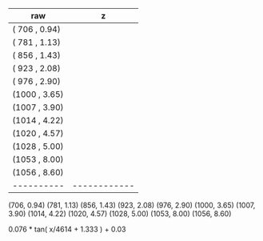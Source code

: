 |   raw    |      z     |
|----------|------------|
|  ( 706   ,    0.94)   |
|  ( 781   ,    1.13)   |
|  ( 856   ,    1.43)   |
|  ( 923   ,    2.08)   |
|  ( 976   ,    2.90)   |
|  (1000   ,    3.65)   |
|  (1007   ,    3.90)   |
|  (1014   ,    4.22)   |
|  (1020   ,    4.57)   |
|  (1028   ,    5.00)   |
|  (1053   ,    8.00)   |
|  (1056   ,    8.60)   |
|----------|------------|


(706,    0.94)
(781,    1.13)
(856,    1.43)
(923,    2.08)
(976,    2.90)
(1000,    3.65)
(1007,    3.90)
(1014,    4.22)
(1020,    4.57)
(1028,    5.00)
(1053,    8.00)
(1056,    8.60)


0.076 * tan( x/4614 + 1.333 ) + 0.03



